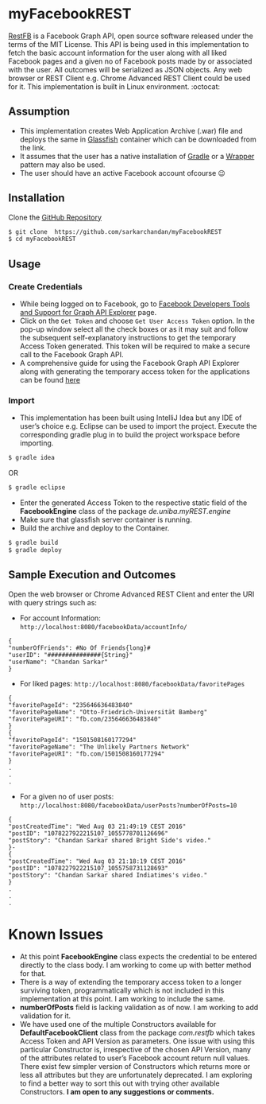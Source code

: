 # myFacebookREST
[RestFB](http://restfb.com/) is a Facebook Graph API, open source software released under the terms of the MIT License. This API is being used in this implementation to fetch the basic account information for the user along with all liked Facebook pages and a given no of Facebook posts made by or associated  with the user. All outcomes will be serialized as JSON objects. Any web browser or REST Client e.g. Chrome Advanced REST Client could be used for it. This implementation is built in Linux environment. :octocat:

## Assumption
- This implementation creates Web Application Archive (.war) file and deploys the same in [Glassfish](https://glassfish.java.net/) container which can be downloaded from the link.
- It assumes that the user has a native installation of [Gradle](https://gradle.org/) or a [Wrapper](https://docs.gradle.org/current/userguide/gradle_wrapper.html) pattern may also be used.
- The user should have an active Facebook account ofcourse :wink:

## Installation
Clone the [GitHub Repository](https://github.com/sarkarchandan/myFacebookREST)
```sh
$ git clone  https://github.com/sarkarchandan/myFacebookREST
$ cd myFacebookREST
```
## Usage
### Create Credentials
- While being logged on to Facebook, go to [Facebook Developers Tools and Support for Graph API Explorer](https://developers.facebook.com/tools/explorer/) page.
- Click on the `Get Token` and choose `Get User Access Token` option. In the pop-up window select all the check boxes or as it may suit and follow the subsequent self-explanatory instructions to get the temporary Access Token generated. This token will be required to make a secure call to the Facebook Graph API.
- A comprehensive guide for using the Facebook Graph API Explorer along with generating the temporary access token for the applications can be found [here](https://www.youtube.com/watch?v=WteK95AppF4)
### Import
- This implementation has been built using IntelliJ Idea but any IDE of user’s choice e.g. Eclipse can be used to import the project. Execute the corresponding gradle plug in to build the project workspace before importing.
```sh
$ gradle idea
```
OR
```sh
$ gradle eclipse
```
- Enter the generated Access Token to the respective static field of the **FacebookEngine** class of the package _de.uniba.myREST.engine_
- Make sure that glassfish server container is running.
- Build the archive and deploy to the Container.
```sh
$ gradle build
$ gradle deploy
```

## Sample Execution and Outcomes
Open the web browser or Chrome Advanced REST Client and enter the URI with query strings such as:
- For account Information: `http://localhost:8080/facebookData/accountInfo/`

```
{
"numberOfFriends": #No Of Friends{long}#
"userID": "###############{String}"
"userName": "Chandan Sarkar"
}
```
- For liked pages: `http://localhost:8080/facebookData/favoritePages`
```
{
"favoritePageId": "235646636483840"
"favoritePageName": "Otto-Friedrich-Universität Bamberg"
"favoritePageURI": "fb.com/235646636483840"
}
{
"favoritePageId": "1501508160177294"
"favoritePageName": "The Unlikely Partners Network"
"favoritePageURI": "fb.com/1501508160177294"
}
.
.
.
```
- For a given no of user posts: `http://localhost:8080/facebookData/userPosts?numberOfPosts=10`
```
{
"postCreatedTime": "Wed Aug 03 21:49:19 CEST 2016"
"postID": "1078227922215107_1055778701126696"
"postStory": "Chandan Sarkar shared Bright Side's video."
}-
{
"postCreatedTime": "Wed Aug 03 21:18:19 CEST 2016"
"postID": "1078227922215107_1055758731128693"
"postStory": "Chandan Sarkar shared Indiatimes's video."
}
.
.
.
```
# Known Issues
- At this point **FacebookEngine** class expects the credential to be entered directly to the class body. I am working to come up with better method for that.
- There is a way of extending the temporary access token to a longer surviving token, programmatically which is not included in this implementation at this point. I am working to include the same.
-  **numberOfPosts** field is lacking validation as of now. I am working to add validation for it.
- We have used one of the multiple Constructors available for **DefaultFacebookClient** class from the package _com.restfb_ which takes Access Token and API Version as parameters. One issue with using this particular Constructor is, irrespective of the chosen API Version, many of the attributes related to user’s Facebook account return null values. There exist few simpler version of Constructors which returns more or less all attributes but they are unfortunately deprecated. I am exploring to find a better way to sort this out with trying other available Constructors.
**I am open to any suggestions or comments.**
